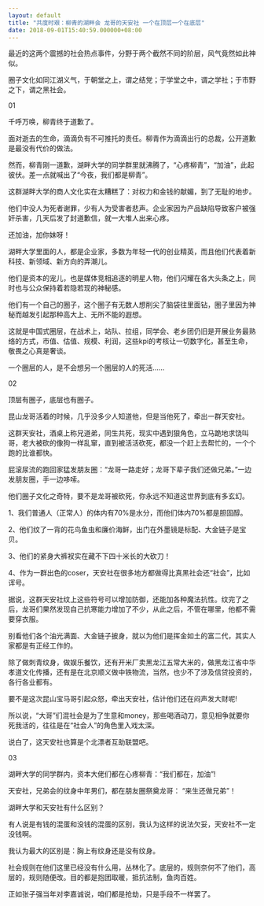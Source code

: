 ```yaml
---
layout: default
title: "共度时艰：柳青的湖畔会 龙哥的天安社 一个在顶层一个在底层"
date: 2018-09-01T15:40:59.000000+08:00
---
```


最近的这两个震撼的社会热点事件，分野于两个截然不同的阶层，风气竟然如此神似。

圈子文化如同江湖义气，于朝堂之上，谓之结党；于学堂之中，谓之学社；于市野之下，谓之黑社会。

01

千呼万唤，柳青终于道歉了。

面对逝去的生命，滴滴负有不可推托的责任。柳青作为滴滴出行的总裁，公开道歉是最没有代价的做法。

然而，柳青刚一道歉，湖畔大学的同学群里就沸腾了，“心疼柳青”，“加油”，此起彼伏。差一点就喊出了“今夜，我们都是柳青”。

这群湖畔大学的商人文化实在太糟糕了：对权力和金钱的献媚，到了无耻的地步。

他们中没人为死者谢罪，少有人为受害者悲声。企业家因为产品缺陷导致客户被强奸杀害，几天后发了封道歉信，就一大堆人出来心疼。

还加油，加你妹呀！

湖畔大学里面的人，都是企业家，多数为年轻一代的创业精英，而且他们代表着新科技、新领域、新方向的弄潮儿。

他们是资本的宠儿，也是媒体竞相追逐的明星人物，他们闪耀在各大头条之上，同时也与公众保持着若隐若现的神秘感。

他们有一个自己的圈子，这个圈子有无数人想削尖了脑袋往里面钻，圈子里因为神秘而越发引起那种高大上、无所不能的遐想。

这就是中国式圈层，在战术上，站队、拉组，同学会、老乡团仍旧是开展业务最熟络的方式，市值、估值、规模、利润，这些kpi的考核让一切数字化，甚至生命，敬畏之心真是奢谈。

一个圈层的人，是不会想另一个圈层的人的死活……

02

顶层有圈子，底层也有圈子。

昆山龙哥活着的时候，几乎没多少人知道他，但是当他死了，牵出一群天安社。

这群天安社，酒桌上称兄道弟，同生共死，现实中遇到狠角色，立马跪地求饶叫哥，老大被砍的像狗一样乱窜，直到被活活砍死，都没一个赶上去帮忙的，一个个跑的比谁都快。

屁滚尿流的跑回家猛发朋友圈：“龙哥一路走好；龙哥下辈子我们还做兄弟。”一边发朋友圈，手一边哆嗦。

他们圈子文化之奇特，要不是龙哥被砍死，你永远不知道这世界到底有多玄幻。

1、我们普通人（正常人）的体内有70%是水分，而他们体内70%都是胆固醇。

2、他们纹了一背的花鸟鱼虫和廉价海鲜，出门在外墨镜是标配、大金链子是宝贝。

3、他们的紧身大裤衩实在藏不下四十米长的大砍刀！

4、作为一群出色的coser，天安社在很多地方都做得比真黑社会还“社会”，比如诨号。

据说，这群天安社纹上这些符号可以增加防御，还能加各种魔法抗性。纹完了之后，龙哥们果然发现自己抗寒能力增加了不少，从此之后，不管在哪里，他都不需要穿衣服。

别看他们各个油光满面、大金链子披身，就以为他们是挥金如土的富二代，其实人家都是有正经工作的。

除了做刺青纹身，做娱乐餐饮，还有开米厂卖黑龙江五常大米的，做黑龙江省中华孝道文化传播，还有是在北京顺义做中铁物流，当然，也少不了涉及信贷投资的，各行各业都有。

要不是这次昆山宝马哥引起众怒，牵出天安社，估计他们还在闷声发大财呢!

所以说，“大哥”们混社会是为了生意和money，那些喝酒动刀，意见相争就要你死我活的，往往是在“社会人”的角色里入戏太深。

说白了，这天安社也算是个北漂者互助联盟吧。

03

湖畔大学的同学群内，资本大佬们都在心疼柳青：“我们都在，加油”!

天安社，兄弟会的纹身中年男们，都在朋友圈祭奠龙哥： “来生还做兄弟”！

湖畔大学和天安社有什么区别？

有人说是有钱的混蛋和没钱的混蛋的区别，我认为这样的说法欠妥，天安社不一定没钱啊。

我认为最大的区别是：胸上有纹身还是没有纹身。

社会规则在他们这里已经没有什么用，丛林化了。底层的，规则奈何不了他们，高层的，规则随便改。目的都是抱团取暖，抵抗法制，鱼肉百姓。

正如张子强当年对李嘉诚说，咱们都是抢劫，只是手段不一样罢了。

